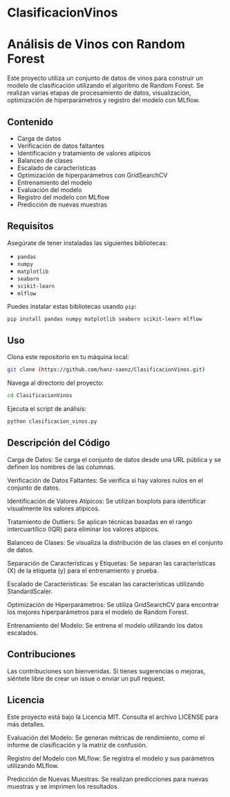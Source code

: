 # ClasificacionVinos
# Análisis de Vinos con Random Forest

Este proyecto utiliza un conjunto de datos de vinos para construir un modelo de clasificación utilizando el algoritmo de Random Forest. Se realizan varias etapas de procesamiento de datos, visualización, optimización de hiperparámetros y registro del modelo con MLflow.

## Contenido

- Carga de datos
- Verificación de datos faltantes
- Identificación y tratamiento de valores atípicos
- Balanceo de clases
- Escalado de características
- Optimización de hiperparámetros con GridSearchCV
- Entrenamiento del modelo
- Evaluación del modelo
- Registro del modelo con MLflow
- Predicción de nuevas muestras

## Requisitos

Asegúrate de tener instaladas las siguientes bibliotecas:

- `pandas`
- `numpy`
- `matplotlib`
- `seaborn`
- `scikit-learn`
- `mlflow`

Puedes instalar estas bibliotecas usando `pip`:

```bash
pip install pandas numpy matplotlib seaborn scikit-learn mlflow
```
## Uso
Clona este repositorio en tu máquina local:

```bash
git clone (https://github.com/hanz-saenz/ClasificacionVinos.git)
```
Navega al directorio del proyecto:

```bash
cd ClasificacionVinos
```
Ejecuta el script de análisis:

```bash
python clasificacion_vinos.py
```
## Descripción del Código
Carga de Datos: Se carga el conjunto de datos desde una URL pública y se definen los nombres de las columnas.

Verificación de Datos Faltantes: Se verifica si hay valores nulos en el conjunto de datos.

Identificación de Valores Atípicos: Se utilizan boxplots para identificar visualmente los valores atípicos.

Tratamiento de Outliers: Se aplican técnicas basadas en el rango intercuartílico (IQR) para eliminar los valores atípicos.

Balanceo de Clases: Se visualiza la distribución de las clases en el conjunto de datos.

Separación de Características y Etiquetas: Se separan las características (X) de la etiqueta (y) para el entrenamiento y prueba.

Escalado de Características: Se escalan las características utilizando StandardScaler.

Optimización de Hiperparámetros: Se utiliza GridSearchCV para encontrar los mejores hiperparámetros para el modelo de Random Forest.

Entrenamiento del Modelo: Se entrena el modelo utilizando los datos escalados.

## Contribuciones
Las contribuciones son bienvenidas. Si tienes sugerencias o mejoras, siéntete libre de crear un issue o enviar un pull request.

## Licencia
Este proyecto está bajo la Licencia MIT. Consulta el archivo LICENSE para más detalles.

Evaluación del Modelo: Se generan métricas de rendimiento, como el informe de clasificación y la matriz de confusión.

Registro del Modelo con MLflow: Se registra el modelo y sus parámetros utilizando MLflow.

Predicción de Nuevas Muestras: Se realizan predicciones para nuevas muestras y se imprimen los resultados.

